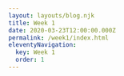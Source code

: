```yaml
---
layout: layouts/blog.njk
title: Week 1
date: 2020-03-23T12:00:00.000Z
permalink: /week1/index.html
eleventyNavigation:
  key: Week 1
  order: 1
---
```


